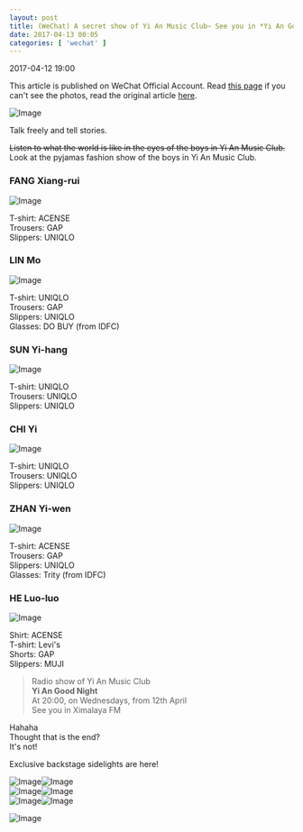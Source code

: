 ```yaml
---
layout: post
title: (WeChat) A secret show of Yi An Music Club~ See you in *Yi An Good Night*
date: 2017-04-13 00:05
categories: [ 'wechat' ]
---
```


<div class="weibo-info">2017-04-12 19:00</div>

This article is published on WeChat Official Account. Read [this page](https://github.com/Quadrifolium/originalplan/blob/gh-pages/_posts/WeChat/2017-04-12-WeChat-Original-Plan.md) if you can't see the photos, read the original article [here](https://mp.weixin.qq.com/s/MvOyCej2EYxqAnu8vv4kKg).

<!-- more -->

![Image](http://mmbiz.qpic.cn/mmbiz_png/XOMVurd7hjQzsK1Ewu435EoXibJ43ENQENO4T4Dwictldlw9xV6nxoakkSricRHibdKgMTnqBWDgZaNej8TpNdDHmg/640)

Talk freely and tell stories.

~~Listen to what the world is like in the eyes of the boys in Yi An Music Club.~~  
Look at the pyjamas fashion show of the boys in Yi An Music Club.

### FANG Xiang-rui

![Image](http://mmbiz.qpic.cn/mmbiz_png/XOMVurd7hjQzsK1Ewu435EoXibJ43ENQEp0xiayicSA1dbWuHIl574jo5mXI3Cw7pNbpfjvBKRCwm5hbibiaa8uKeaQ/640)

T-shirt: ACENSE  
Trousers: GAP  
Slippers: UNIQLO

### LIN Mo

![Image](http://mmbiz.qpic.cn/mmbiz_png/XOMVurd7hjQzsK1Ewu435EoXibJ43ENQEj9QlZ71eXNTX53mKX5UwcVflBJic7TiclNE0Vqr55s9jTpnd8S2uTGHw/640)

T-shirt: UNIQLO  
Trousers: GAP  
Slippers: UNIQLO  
Glasses: DO BUY (from IDFC)

### SUN Yi-hang

![Image](http://mmbiz.qpic.cn/mmbiz_png/XOMVurd7hjQzsK1Ewu435EoXibJ43ENQEsx5Da4pjKnRY7DQwNtBGXMiasjyNueKVv8qFaEutGdXVrBbB2ChZJ8w/640)

T-shirt: UNIQLO  
Trousers: UNIQLO  
Slippers: UNIQLO

### CHI Yi

![Image](http://mmbiz.qpic.cn/mmbiz_png/XOMVurd7hjQzsK1Ewu435EoXibJ43ENQEkdficLqlLCyPr60K6f1HwBnqSia7ibuEUUv0J3PLcFrQASQDlk61iaicYLA/640)

T-shirt: UNIQLO  
Trousers: UNIQLO  
Slippers: UNIQLO

### ZHAN Yi-wen

![Image](http://mmbiz.qpic.cn/mmbiz_png/XOMVurd7hjQzsK1Ewu435EoXibJ43ENQEv6eDDHoj5ERWYeiaqMGssCwtfV1Qd8RdriawXJiaQ8ZTNTOnh1WOGTJzw/640)

T-shirt: ACENSE  
Trousers: GAP  
Slippers: UNIQLO  
Glasses: Trity (from IDFC)

### HE Luo-luo

![Image](http://mmbiz.qpic.cn/mmbiz_png/XOMVurd7hjQzsK1Ewu435EoXibJ43ENQE5A4B0OdUnRAGj2tHeS9MmibvslNxPZCCb2RkzjSEf8wcYBCssBkibJKQ/640)

Shirt: ACENSE  
T-shirt: Levi's  
Shorts: GAP  
Slippers: MUJI

> Radio show of Yi An Music Club  
> **Yi An Good Night**  
> At 20:00, on Wednesdays, from 12th April  
> See you in Ximalaya FM

Hahaha  
Thought that is the end?  
It's not!

Exclusive backstage sidelights are here!

![Image](http://mmbiz.qpic.cn/mmbiz_jpg/XOMVurd7hjQzsK1Ewu435EoXibJ43ENQEVw2qOuicM78KOdzvpj2ibNHdeyrqYevCqJDNvWmD62h7XF2ntgFFmFmw/640)![Image](http://mmbiz.qpic.cn/mmbiz_jpg/XOMVurd7hjQzsK1Ewu435EoXibJ43ENQEALyFmoDZFdNPlXTjzOmmkLXCwRlbNtD1f7afRby2O8w86OuSviaRCOA/640)  
![Image](http://mmbiz.qpic.cn/mmbiz_jpg/XOMVurd7hjQzsK1Ewu435EoXibJ43ENQEFJJIBGLD17hcOff6RxqSfmfp3haQDvI1pRWibSM2rcj5QShJbhOIlOQ/640)![Image](http://mmbiz.qpic.cn/mmbiz_jpg/XOMVurd7hjQzsK1Ewu435EoXibJ43ENQE3MbLMgsxdPqcsGjPAR9oNyyfwvmzc5rCZIM8xia8tbCfzXbWZpWvuNw/640)  
![Image](http://mmbiz.qpic.cn/mmbiz_jpg/XOMVurd7hjQzsK1Ewu435EoXibJ43ENQEQ0qJ4DNB1XCNtABElXdG0ic8PcoG38H9udjLMCicNVfELJmibFbhWnnwQ/640)![Image](http://mmbiz.qpic.cn/mmbiz_jpg/XOMVurd7hjQzsK1Ewu435EoXibJ43ENQEXkTnDms4m3fSI9gFSVaCLxSxribxspzfVMdBUr3N9ASibGhAPN6EfNcQ/640)

![Image](http://mmbiz.qpic.cn/mmbiz_jpg/XOMVurd7hjQzsK1Ewu435EoXibJ43ENQErrzU6ZicUWczN6r8IlIsJMZZ7U59aibBCeNVRrrUnT7Sg9NvARs0xUEA/640)
